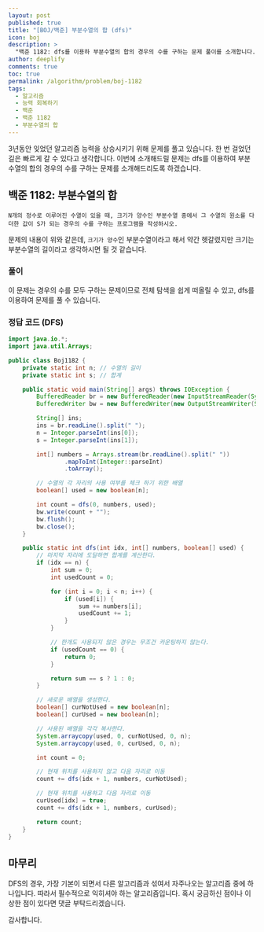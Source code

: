 ```yaml
---
layout: post
published: true
title: "[BOJ/백준] 부분수열의 합 (dfs)"
icon: boj
description: >
  "백준 1182: dfs를 이용하 부분수열의 합의 경우의 수를 구하는 문제 풀이를 소개합니다."
author: deeplify
comments: true
toc: true
permalink: /algorithm/problem/boj-1182
tags:
  - 알고리즘
  - 능력 회복하기
  - 백준
  - 백준 1182
  - 부분수열의 합
---
```


3년동안 잊었던 알고리즘 능력을 상승시키기 위해 문제를 풀고 있습니다. 한 번 걸었던 길은 빠르게 갈 수 있다고 생각합니다. 이번에 소개해드릴 문제는 dfs를 이용하여 부분수열의 합의 경우의 수를 구하는 문제를 소개해드리도록 하겠습니다.

## 백준 1182: 부분수열의 합

```text
N개의 정수로 이루어진 수열이 있을 때, 크기가 양수인 부분수열 중에서 그 수열의 원소를 다 더한 값이 S가 되는 경우의 수를 구하는 프로그램을 작성하시오.
```

문제의 내용이 위와 같은데, `크기가 양수`인 부분수열이라고 해서 약간 헷갈렸지만 크기는 부분수열의 길이라고 생각하시면 될 것 같습니다.

### 풀이

이 문제는 경우의 수를 모두 구하는 문제이므로 전체 탐색을 쉽게 떠올릴 수 있고, dfs를 이용하여 문제를 풀 수 있습니다.


### 정답 코드 (DFS)

```java
import java.io.*;
import java.util.Arrays;

public class Boj1182 {
    private static int n; // 수열의 길이
    private static int s; // 합계

    public static void main(String[] args) throws IOException {
        BufferedReader br = new BufferedReader(new InputStreamReader(System.in));
        BufferedWriter bw = new BufferedWriter(new OutputStreamWriter(System.out));

        String[] ins;
        ins = br.readLine().split(" ");
        n = Integer.parseInt(ins[0]);
        s = Integer.parseInt(ins[1]);

        int[] numbers = Arrays.stream(br.readLine().split(" "))
                .mapToInt(Integer::parseInt)
                .toArray();

        // 수열의 각 자리의 사용 여부를 체크 하기 위한 배열
        boolean[] used = new boolean[n];

        int count = dfs(0, numbers, used);
        bw.write(count + "");
        bw.flush();
        bw.close();
    }

    public static int dfs(int idx, int[] numbers, boolean[] used) {
        // 마지막 자리에 도달하면 합계를 계산한다.
        if (idx == n) {
            int sum = 0;
            int usedCount = 0;

            for (int i = 0; i < n; i++) {
                if (used[i]) {
                    sum += numbers[i];
                    usedCount += 1;
                }
            }

            // 한개도 사용되지 않은 경우는 무조건 카운팅하지 않는다.
            if (usedCount == 0) {
                return 0;
            }

            return sum == s ? 1 : 0;
        }

        // 새로운 배열을 생성한다.
        boolean[] curNotUsed = new boolean[n];
        boolean[] curUsed = new boolean[n];

        // 사용된 배열을 각각 복사한다.
        System.arraycopy(used, 0, curNotUsed, 0, n);
        System.arraycopy(used, 0, curUsed, 0, n);

        int count = 0;

        // 현재 위치를 사용하지 않고 다음 자리로 이동
        count += dfs(idx + 1, numbers, curNotUsed);

        // 현재 위치를 사용하고 다음 자리로 이동
        curUsed[idx] = true;
        count += dfs(idx + 1, numbers, curUsed);

        return count;
    }
}
```

## 마무리

DFS의 경우, 가장 기본이 되면서 다른 알고리즘과 섞여서 자주나오는 알고리즘 중에 하나입니다. 따라서 필수적으로 익히셔야 하는 알고리즘입니다. 혹시 궁금하신 점이나 이상한 점이 있다면 댓글 부탁드리겠습니다.

감사합니다.
